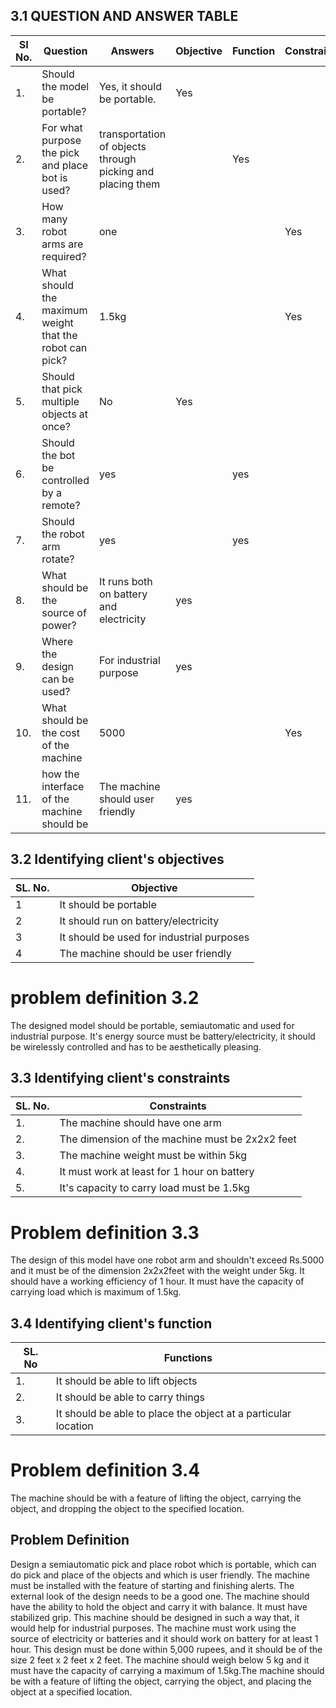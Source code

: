 ## 3.1 QUESTION AND ANSWER TABLE
|SI No.|  Question  |  Answers  |Objective|Function|Constraint|
|------|------------|-----------|---------|--------|----------|
|1.|Should the model be portable?|Yes, it should be portable.|Yes|||
|2.|For what purpose the pick and place bot is used?|transportation of objects through picking and placing them||Yes||
|3.|How many robot arms are required?|one|||Yes| 
|4.|What should the maximum weight that the robot can pick?|1.5kg|||Yes|
|5.|Should that pick multiple objects at once?|No|Yes|
|6.|Should the bot be controlled by a remote?|yes||yes|
|7.|Should the robot arm rotate?|yes||yes|
|8.|What should be the source of power?|It runs both on battery and electricity|yes|
|9.|Where the design can be used?| For industrial purpose | yes |
|10.|What should be the cost of the machine|5000|||Yes|
|11.|how the interface of the machine should be|The machine should user friendly |yes| 


## 3.2 Identifying client's objectives
| SL. No. | Objective |
|---------|-----------|
|1|It should be portable |
|2|It should run on battery/electricity|
|3|It should be used for industrial purposes |
|4|The machine should be user friendly|

# problem definition 3.2
The designed model should be portable, semiautomatic and used for industrial purpose. It's energy source must be battery/electricity, it should be wirelessly controlled and has to be aesthetically pleasing. 

## 3.3 Identifying client's constraints
| SL. No. | Constraints |
|---------|-------------|
|1.| The machine should have one arm |
|2.| The dimension of the machine must be 2x2x2 feet |
|3.| The machine weight must be within 5kg |
|4.| It must work at least for 1 hour on battery |
|5.| It's capacity to carry load must be 1.5kg |


# Problem definition 3.3 
The design of this model have one robot arm and shouldn't exceed  Rs.5000 and it must be of the dimension 2x2x2feet with the weight under 5kg. It should  have a working efficiency of 1 hour. It must have the capacity of carrying load which is maximum of 1.5kg.

## 3.4 Identifying client's function 
|SL. No | Functions |
|-------|-----------|
|1.|It should be able to lift objects|
|2.|It should be able to carry things|
|3.|It should be able to place the object at a particular location|

# Problem definition 3.4
The machine should be with a feature of lifting the object, carrying the object, and dropping the object to the specified location.


## Problem Definition
Design a semiautomatic pick and place robot which is portable, which can do pick and place of the objects and which is user friendly. The machine must be installed with the feature of starting and finishing alerts. The external look of the design needs to be a good one. The machine should have the ability to hold the object and carry it with balance. It must have stabilized grip. This machine should be designed in such a way that, it would help for industrial purposes. The machine must work using the source of electricity or batteries and it should work on battery for at least 1 hour. This design must be done within 5,000 rupees, and it should be of the size 2 feet x 2 feet x 2 feet. The machine should weigh below 5 kg and it must have the capacity of carrying a maximum of 1.5kg.The machine should be with a feature of lifting the object, carrying the object, and placing the object at a specified location.